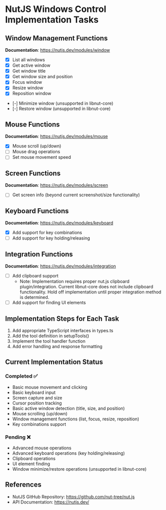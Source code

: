 # NutJS Windows Control Implementation Tasks

## Window Management Functions
**Documentation**: https://nutjs.dev/modules/window
- [x] List all windows
- [x] Get active window
- [x] Get window title
- [x] Get window size and position
- [x] Focus window
- [x] Resize window
- [x] Reposition window
- [-] Minimize window (unsupported in libnut-core)
- [-] Restore window (unsupported in libnut-core)

## Mouse Functions
**Documentation**: https://nutjs.dev/modules/mouse
- [x] Mouse scroll (up/down)
- [ ] Mouse drag operations
- [ ] Set mouse movement speed

## Screen Functions
**Documentation**: https://nutjs.dev/modules/screen
- [ ] Get screen info (beyond current screenshot/size functionality)

## Keyboard Functions
**Documentation**: https://nutjs.dev/modules/keyboard
- [x] Add support for key combinations
- [ ] Add support for key holding/releasing

## Integration Functions
**Documentation**: https://nutjs.dev/modules/integration
- [ ] Add clipboard support
  - Note: Implementation requires proper nut.js clipboard plugin/integration. Current libnut-core does not include clipboard functionality. Hold off implementation until proper integration method is determined.
- [ ] Add support for finding UI elements

## Implementation Steps for Each Task
1. Add appropriate TypeScript interfaces in types.ts
2. Add the tool definition in setupTools()
3. Implement the tool handler function
4. Add error handling and response formatting

## Current Implementation Status
### Completed ✅
- Basic mouse movement and clicking
- Basic keyboard input
- Screen capture and size
- Cursor position tracking
- Basic active window detection (title, size, and position)
- Mouse scrolling (up/down)
- Window management functions (list, focus, resize, reposition)
- Key combinations support

### Pending ❌
- Advanced mouse operations
- Advanced keyboard operations (key holding/releasing)
- Clipboard operations
- UI element finding
- Window minimize/restore operations (unsupported in libnut-core)

## References
- NutJS GitHub Repository: https://github.com/nut-tree/nut.js
- API Documentation: https://nutjs.dev/

